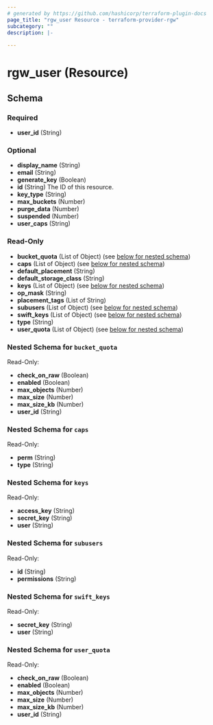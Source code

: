 ```yaml
---
# generated by https://github.com/hashicorp/terraform-plugin-docs
page_title: "rgw_user Resource - terraform-provider-rgw"
subcategory: ""
description: |-
  
---
```


# rgw_user (Resource)





<!-- schema generated by tfplugindocs -->
## Schema

### Required

- **user_id** (String)

### Optional

- **display_name** (String)
- **email** (String)
- **generate_key** (Boolean)
- **id** (String) The ID of this resource.
- **key_type** (String)
- **max_buckets** (Number)
- **purge_data** (Number)
- **suspended** (Number)
- **user_caps** (String)

### Read-Only

- **bucket_quota** (List of Object) (see [below for nested schema](#nestedatt--bucket_quota))
- **caps** (List of Object) (see [below for nested schema](#nestedatt--caps))
- **default_placement** (String)
- **default_storage_class** (String)
- **keys** (List of Object) (see [below for nested schema](#nestedatt--keys))
- **op_mask** (String)
- **placement_tags** (List of String)
- **subusers** (List of Object) (see [below for nested schema](#nestedatt--subusers))
- **swift_keys** (List of Object) (see [below for nested schema](#nestedatt--swift_keys))
- **type** (String)
- **user_quota** (List of Object) (see [below for nested schema](#nestedatt--user_quota))

<a id="nestedatt--bucket_quota"></a>
### Nested Schema for `bucket_quota`

Read-Only:

- **check_on_raw** (Boolean)
- **enabled** (Boolean)
- **max_objects** (Number)
- **max_size** (Number)
- **max_size_kb** (Number)
- **user_id** (String)


<a id="nestedatt--caps"></a>
### Nested Schema for `caps`

Read-Only:

- **perm** (String)
- **type** (String)


<a id="nestedatt--keys"></a>
### Nested Schema for `keys`

Read-Only:

- **access_key** (String)
- **secret_key** (String)
- **user** (String)


<a id="nestedatt--subusers"></a>
### Nested Schema for `subusers`

Read-Only:

- **id** (String)
- **permissions** (String)


<a id="nestedatt--swift_keys"></a>
### Nested Schema for `swift_keys`

Read-Only:

- **secret_key** (String)
- **user** (String)


<a id="nestedatt--user_quota"></a>
### Nested Schema for `user_quota`

Read-Only:

- **check_on_raw** (Boolean)
- **enabled** (Boolean)
- **max_objects** (Number)
- **max_size** (Number)
- **max_size_kb** (Number)
- **user_id** (String)



